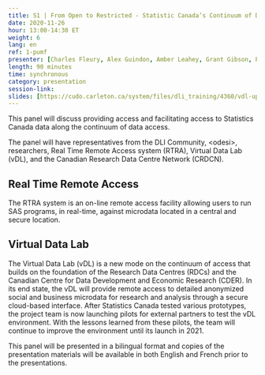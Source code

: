 ```yaml
---
title: S1 | From Open to Restricted - Statistic Canada’s Continuum of Data Access - A Panel
date: 2020-11-26
hour: 13:00-14:30 ET
weight: 6
lang: en
ref: 1-pumf
presenter: [Charles Fleury, Alex Guindon, Amber Leahey, Grant Gibson, Paul McDonald, Sara Tumpane]
length: 90 minutes
time: synchronous
category: presentation
session-link:
slides: [https://cudo.carleton.ca/system/files/dli_training/4360/vdl-updatedli-conferenceenfinalno-notes.pptx, https://cudo.carleton.ca/system/files/dli_training/4360/dli-training-crdcn.pptx]
---
```

This panel will discuss providing access and facilitating access to Statistics Canada data along the continuum of data access. <!--more-->

The panel will have representatives from the DLI Community, \<odesi\>, researchers, Real Time Remote Access system (RTRA), Virtual Data Lab (vDL), and the Canadian Research Data Centre Network (CRDCN).

## Real Time Remote Access

The RTRA system is an on-line remote access facility allowing users to run SAS programs, in real-time, against microdata located in a central and secure location.

## Virtual Data Lab

The Virtual Data Lab (vDL) is a new mode on the continuum of access that builds on the foundation of the Research Data Centres (RDCs) and the Canadian Centre for Data Development and Economic Research (CDER). In its end state, the vDL will provide remote access to detailed anonymized social and business microdata for research and analysis through a secure cloud-based interface. After Statistics Canada tested various prototypes, the project team is now launching pilots for external partners to test the vDL environment. With the lessons learned from these pilots, the team will continue to improve the environment until its launch in 2021.

This panel will be presented in a bilingual format and copies of the presentation materials will be available in both English and French prior to the presentations.
